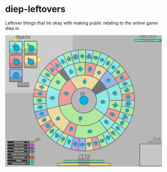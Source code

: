 # diep-leftovers
Leftover things that Im okay with making public relating to the online game diep.io

![Spike Script](/screenshots/image.png)
